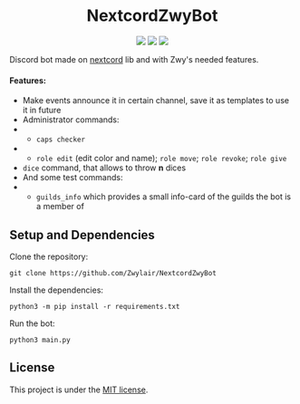 <h1 align="center">
    NextcordZwyBot
</h1>

<p align="center">
    <img src="https://img.shields.io/badge/python-3.11-green?logo=python&logoColor=white&style=for-the-badge">
    <img src="https://img.shields.io/badge/LICENSE-MIT-green?style=for-the-badge">
    <img src="https://img.shields.io/github/languages/code-size/Zwylair/NextcordZwyBot?style=for-the-badge">
</p>

Discord bot made on [nextcord](https://docs.nextcord.dev/en/stable/api.html) lib and with Zwy's needed features.

#### Features:
* Make events announce it in certain channel, save it as templates to use it in future
* Administrator commands:
* * `caps checker`
* * `role edit` (edit color and name); `role move`; `role revoke`; `role give`
* `dice` command, that allows to throw **n** dices
* And some test commands:
* * `guilds_info` which provides a small info-card of the guilds the bot is a member of

## Setup and Dependencies
Clone the repository:
```
git clone https://github.com/Zwylair/NextcordZwyBot
```

Install the dependencies:
```
python3 -m pip install -r requirements.txt
```

Run the bot:
```
python3 main.py
```

## License

This project is under the [MIT license](./LICENSE).
